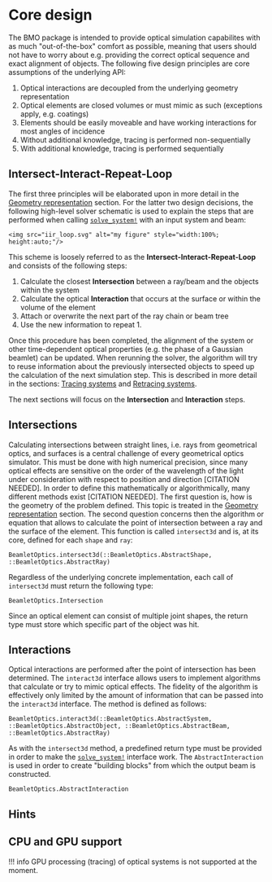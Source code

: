 # Core design

The BMO package is intended to provide optical simulation capabilites with as much "out-of-the-box" comfort as possible, meaning that users should not have to worry about e.g. providing the correct optical sequence and exact alignment of objects. The following five design principles are core assumptions of the underlying API:

1. Optical interactions are decoupled from the underlying geometry representation
2. Optical elements are closed volumes or must mimic as such (exceptions apply, e.g. coatings)
3. Elements should be easily moveable and have working interactions for most angles of incidence
3. Without additional knowledge, tracing is performed non-sequentially
4. With additional knowledge, tracing is performed sequentially

## Intersect-Interact-Repeat-Loop

The first three principles will be elaborated upon in more detail in the [Geometry representation](@ref) section. For the latter two design decisions, the following high-level solver schematic is used to explain the steps that are performed when calling [`solve_system!`](@ref) with an input system and beam:

```@raw html
<img src="iir_loop.svg" alt="my figure" style="width:100%; height:auto;"/>
```

This scheme is loosely referred to as the **Intersect-Interact-Repeat-Loop** and consists of the following steps:

1. Calculate the closest **Intersection** between a ray/beam and the objects within the system
2. Calculate the optical **Interaction** that occurs at the surface or within the volume of the element
3. Attach or overwrite the next part of the ray chain or beam tree
4. Use the new information to repeat 1.

Once this procedure has been completed, the alignment of the system or other time-dependent optical properties (e.g. the phase of a Gaussian beamlet) can be updated. When rerunning the solver, the algorithm will try to reuse information about the previously intersected objects to speed up the calculation of the next simulation step. This is described in more detail in the sections: [Tracing systems](@ref) and [Retracing systems](@ref).

The next sections will focus on the **Intersection** and **Interaction** steps.

## Intersections

Calculating intersections between straight lines, i.e. rays from geometrical optics, and surfaces is a central challenge of every geometrical optics simulator. This must be done with high numerical precision, since many optical effects are sensitive on the order of the wavelength of the light under consideration with respect to position and direction [CITATION NEEDED]. In order to define this mathematically or algorithmically, many different methods exist [CITATION NEEDED]. The first question is, how is the geometry of the problem defined. This topic is treated in the [Geometry representation](@ref) section. The second question concerns then the algorithm or equation that allows to calculate the point of intersection between a ray and the surface of the element. This function is called `intersect3d` and is, at its core, defined for each `shape` and `ray`:

```@docs; canonical=false
BeamletOptics.intersect3d(::BeamletOptics.AbstractShape, ::BeamletOptics.AbstractRay)
```

Regardless of the underlying concrete implementation, each call of `intersect3d` must return the following type:

```@docs; canonical=false
BeamletOptics.Intersection
```

Since an optical element can consist of multiple joint shapes, the return type must store which specific part of the object was hit.

## Interactions

Optical interactions are performed after the point of intersection has been determined. The `interact3d` interface allows users to implement algorithms that calculate or try to mimic optical effects. The fidelity of the algorithm is effectively only limited by the amount of information that can be passed into the `interact3d` interface. The method is defined as follows:

```@docs; canonical=false
BeamletOptics.interact3d(::BeamletOptics.AbstractSystem, ::BeamletOptics.AbstractObject, ::BeamletOptics.AbstractBeam, ::BeamletOptics.AbstractRay)
```

As with the `intersect3d` method, a predefined return type must be provided in order to make the [`solve_system!`](@ref) interface work. The `AbstractInteraction` is used in order to create "building blocks" from which the output beam is constructed.

```@docs; canonical=false
BeamletOptics.AbstractInteraction
```

## Hints



## CPU and GPU support

!!! info
    GPU processing (tracing) of optical systems is  not supported at the moment.



